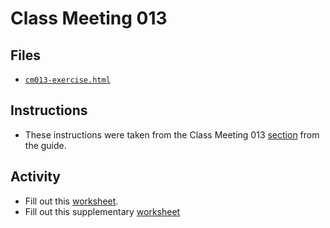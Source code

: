 # Class Meeting 013

## Files
* [`cm013-exercise.html`](https://dy-lin.github.io/STAT545-participation/cm013/cm013-exercise.html)
<!-- * [`cm0013-supplementary.html`](https://dy-lin.github.io/STAT545-participation/cm013/cm013-supplementary.html) -->

## Instructions
* These instructions were taken from the Class Meeting 013 [section](https://stat545guidebook.netlify.com/effective-visualizations.html) from the guide.

## Activity
* Fill out this [worksheet](https://github.com/STAT545-UBC/Classroom/raw/master/cm013.Rmd).
* Fill out this supplementary [worksheet](https://raw.githubusercontent.com/STAT545-UBC/Classroom/master/tutorials/cm013-supplemental.Rmd)



